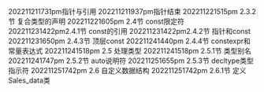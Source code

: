 202211211731pm指针与引用
202211211937pm指针结束
202211221515pm 2.3.2节 复合类型的声明
202211221605pm 2.4节 const限定符
202211231422pm2.4.1节 const的引用
202211231422pm2.4.2节 指针和const
202211231650pm 2.4.3节 顶层const
202211241440pm 2.4.4节 constexpr和常量表达式
202211241518pm 2.5 处理类型
202211241518pm 2.5.1节 类型别名
202211241747pm 2.5.2节 auto说明符
202211251655pm 2.5.3节 decltype类型指示符
202211251742pm 2.6 自定义数据结构
202211251742pm 2.6.1节 定义Sales_data类
